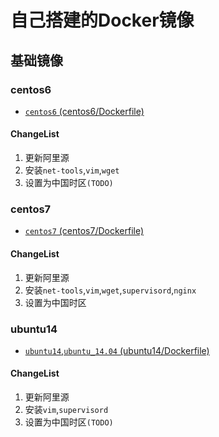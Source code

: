 # 自己搭建的Docker镜像

## 基础镜像

### centos6
* [`centos6` (centos6/Dockerfile)](https://github.com/JellyChenDeveloper/dockerfile/blob/master/base/centos6/Dockerfile)

#### ChangeList
1. 更新阿里源
1. 安装`net-tools`,`vim`,`wget`
1. 设置为中国时区`(TODO)`

### centos7 
* [`centos7` (centos7/Dockerfile)](https://github.com/JellyChenDeveloper/dockerfile/blob/master/base/centos7/Dockerfile)

#### ChangeList
1. 更新阿里源
1. 安装`net-tools`,`vim`,`wget`,`supervisord`,`nginx`
1. 设置为中国时区


### ubuntu14
* [`ubuntu14`,`ubuntu_14.04` (ubuntu14/Dockerfile)](https://github.com/JellyChenDeveloper/dockerfile/blob/master/base/ubuntu14/Dockerfile)

#### ChangeList
1. 更新阿里源
1. 安装`vim`,`supervisord`
1. 设置为中国时区`(TODO)`